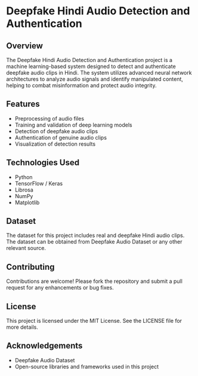 # Deepfake Hindi Audio Detection and Authentication
## Overview
The Deepfake Hindi Audio Detection and Authentication project is a machine learning-based system designed to detect and authenticate deepfake audio clips in Hindi. The system utilizes advanced neural network architectures to analyze audio signals and identify manipulated content, helping to combat misinformation and protect audio integrity.

## Features
- Preprocessing of audio files
- Training and validation of deep learning models
- Detection of deepfake audio clips
- Authentication of genuine audio clips
- Visualization of detection results
## Technologies Used
- Python
- TensorFlow / Keras
- Librosa
- NumPy
- Matplotlib
## Dataset
The dataset for this project includes real and deepfake Hindi audio clips. The dataset can be obtained from Deepfake Audio Dataset or any other relevant source.
## Contributing
Contributions are welcome! Please fork the repository and submit a pull request for any enhancements or bug fixes.

## License
This project is licensed under the MIT License. See the LICENSE file for more details.

## Acknowledgements
- Deepfake Audio Dataset
- Open-source libraries and frameworks used in this project
